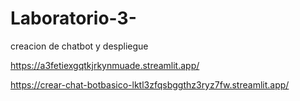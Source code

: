 # Laboratorio-3-
creacion de chatbot y despliegue

https://a3fetiexgqtkjrkynmuade.streamlit.app/


https://crear-chat-botbasico-lktl3zfqsbggthz3ryz7fw.streamlit.app/
